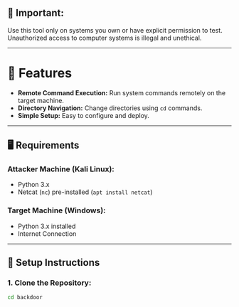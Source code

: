 ## 🚨 Important:
Use this tool only on systems you own or have explicit permission to test. Unauthorized access to computer systems is illegal and unethical.

---

# 🚦 Features
- **Remote Command Execution:** Run system commands remotely on the target machine.  
- **Directory Navigation:** Change directories using `cd` commands.  
- **Simple Setup:** Easy to configure and deploy.  

---

## 🖥️ Requirements

### Attacker Machine (Kali Linux):
- Python 3.x  
- Netcat (`nc`) pre-installed (`apt install netcat`)  

### Target Machine (Windows):
- Python 3.x installed  
- Internet Connection  

---

## 🚀 Setup Instructions

### 1. Clone the Repository:
```bash
cd backdoor